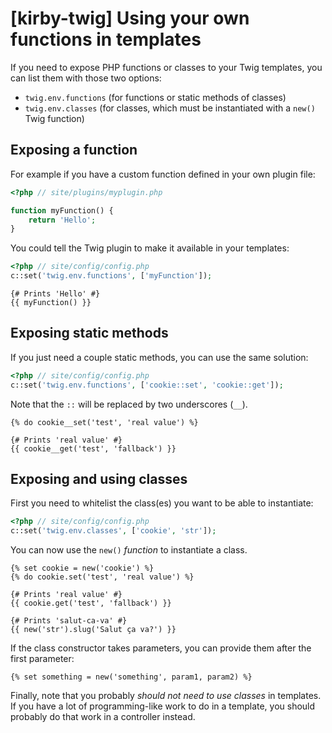 [kirby-twig] Using your own functions in templates
==================================================


If you need to expose PHP functions or classes to your Twig templates, you can list them with those two options:

-   `twig.env.functions` (for functions or static methods of classes)
-   `twig.env.classes` (for classes, which must be instantiated with a `new()` Twig function)


Exposing a function
-------------------

For example if you have a custom function defined in your own plugin file:

```php
<?php // site/plugins/myplugin.php

function myFunction() {
    return 'Hello';
}
```

You could tell the Twig plugin to make it available in your templates:

```php
<?php // site/config/config.php
c::set('twig.env.functions', ['myFunction']);
```

```twig
{# Prints 'Hello' #}
{{ myFunction() }}
```


Exposing static methods
-----------------------

If you just need a couple static methods, you can use the same solution:

```php
<?php // site/config/config.php
c::set('twig.env.functions', ['cookie::set', 'cookie::get']);
```

Note that the `::` will be replaced by two underscores (`__`).

```twig
{% do cookie__set('test', 'real value') %}

{# Prints 'real value' #}
{{ cookie__get('test', 'fallback') }}
```


Exposing and using classes
--------------------------

First you need to whitelist the class(es) you want to be able to instantiate:

```php
<?php // site/config/config.php
c::set('twig.env.classes', ['cookie', 'str']);
```

You can now use the `new()` *function* to instantiate a class.

```twig
{% set cookie = new('cookie') %}
{% do cookie.set('test', 'real value') %}

{# Prints 'real value' #}
{{ cookie.get('test', 'fallback') }}

{# Prints 'salut-ca-va' #}
{{ new('str').slug('Salut ça va?') }}
```

If the class constructor takes parameters, you can provide them after the first parameter:

```twig
{% set something = new('something', param1, param2) %}
```

Finally, note that you probably *should not need to use classes* in templates. If you have a lot of programming-like work to do in a template, you should probably do that work in a controller instead.
